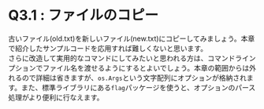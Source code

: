 # Q3.1 : ファイルのコピー
古いファイル(old.txt)を新しいファイル(new.txt)にコピーしてみましょう。本章で紹介したサンプルコードを応用すれば難しくないと思います。  
さらに改造して実用的なコマンドにしてみたいと思われる方は、コマンドラインプションでファイル名を渡せるようにするとよいでしょう。本章の範囲からは外れるので詳細は省きますが、`os.Args`という文字配列にオプションが格納されます。また、標準ライブラリにある`flag`パッケージを使うと、オプションのパース処理がより便利に行なえます。

